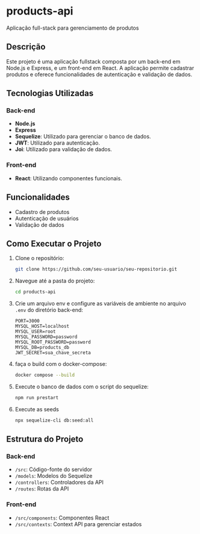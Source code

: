 # products-api
Aplicação full-stack para gerenciamento de produtos

## Descrição
Este projeto é uma aplicação fullstack composta por um back-end em Node.js e Express, e um front-end em React. A aplicação permite cadastrar produtos e oferece funcionalidades de autenticação e validação de dados.

## Tecnologias Utilizadas

### Back-end
- **Node.js**
- **Express**
- **Sequelize**: Utilizado para gerenciar o banco de dados.
- **JWT**: Utilizado para autenticação.
- **Joi**: Utilizado para validação de dados.

### Front-end
- **React**: Utilizando componentes funcionais.

## Funcionalidades
- Cadastro de produtos
- Autenticação de usuários
- Validação de dados

## Como Executar o Projeto


1. Clone o repositório:
    ```bash
    git clone https://github.com/seu-usuario/seu-repositorio.git
    ```

2. Navegue até a pasta do projeto:
    ```bash
    cd products-api
    ```
3. Crie um arquivo env e configure as variáveis de ambiente no arquivo `.env` do diretório back-end:
    ```env
    PORT=3000
    MYSQL_HOST=localhost
    MYSQL_USER=root
    MYSQL_PASSWORD=password
    MYSQL_ROOT_PASSWORD=password
    MYSQL_DB=products_db
    JWT_SECRET=sua_chave_secreta
    ```

4. faça o build com o docker-compose:
    ```bash
    docker compose --build
    ```


5. Execute o banco de dados com o script do sequelize:
    ```bash
    npm run prestart
    ```

6. Execute as seeds 
    ```bash
    npx sequelize-cli db:seed:all
    ```

## Estrutura do Projeto

### Back-end
- `/src`: Código-fonte do servidor
- `/models`: Modelos do Sequelize
- `/controllers`: Controladores da API
- `/routes`: Rotas da API

### Front-end
- `/src/components`: Componentes React
- `/src/contexts`: Context API para gerenciar estados